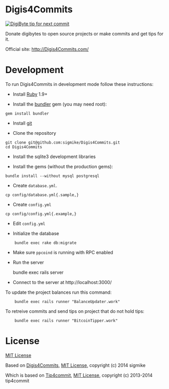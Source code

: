 Digis4Commits
==========

[![DigiByte tip for next commit](http://Digis4Commits.com/projects/16.svg)](http://Digis4Commits.com/projects/16)


Donate digibytes to open source projects or make commits and get tips for it.

Official site: http://Digis4Commits.com/

Development
===========

To run Digis4Commits in development mode follow these instructions:

* Install [Ruby](https://www.ruby-lang.org/en/downloads/) 1.9+

* Install the [bundler](http://bundler.io/) gem (you may need root):
```
gem install bundler
```

* Install [git](http://git-scm.com/downloads)

* Clone the repository
```
git clone git@github.com:sigmike/Digis4Commits.git
cd Digis4Commits
```

* Install the sqlite3 development libraries

* Install the gems (without the production gems):
```
bundle install --without mysql postgresql
```

* Create `database.yml`.
```
cp config/database.yml{.sample,}
```

* Create `config.yml`
```
cp config/config.yml{.example,}
```

* Edit `config.yml`

* Initialize the database
```
    bundle exec rake db:migrate
```

* Make sure `ppcoind` is running with RPC enabled

* Run the server


    bundle exec rails server

* Connect to the server at http://localhost:3000/


To update the project balances run this command:
```
    bundle exec rails runner "BalanceUpdater.work"
```

To retreive commits and send tips on project that do not hold tips:
```
    bundle exec rails runner "BitcoinTipper.work"
```

License
=======

[MIT License](https://github.com/sigmike/Digis4Commits/blob/master/LICENSE)

Based on [Digis4Commits](http://Digis4Commits.com/), [MIT License](https://github.com/sigmike/Digis4Commits/blob/master/LICENSE), copyright (c) 2014 sigmike

Which is based on [Tip4commit](http://tip4commit.com/), [MIT License](https://github.com/tip4commit/tip4commit/blob/master/LICENSE), copyright (c) 2013-2014 tip4commit
